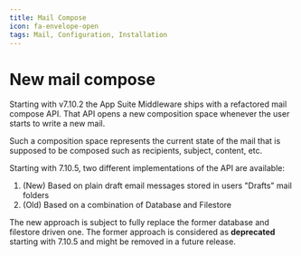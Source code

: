 ```yaml
---
title: Mail Compose
icon: fa-envelope-open
tags: Mail, Configuration, Installation
---
```


# New mail compose

Starting with v7.10.2 the App Suite Middleware ships with a refactored mail compose API. That API opens a new composition space whenever the user starts to write a new mail.

Such a composition space represents the current state of the mail that is supposed to be composed such as recipients, subject, content, etc.

Starting with 7.10.5, two different implementations of the API are available:

1. (New) Based on plain draft email messages stored in users "Drafts" mail folders
2. (Old) Based on a combination of Database and Filestore

The new approach is subject to fully replace the former database and filestore driven one. The former approach is considered as **deprecated** starting with 7.10.5 and might be removed in a future release.

